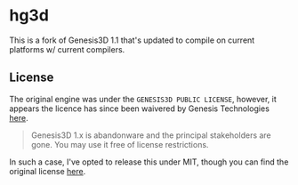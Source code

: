 # hg3d

This is a fork of Genesis3D 1.1 that's updated to compile on current platforms w/ current compilers.

## License

The original engine was under the `GENESIS3D PUBLIC LICENSE`, however, it appears the licence has since been waivered by Genesis Technologies [here](https://www.genesis3d.com/licensing.html).

> Genesis3D 1.x is abandonware and the principal stakeholders are gone. You may use it free of license restrictions.

In such a case, I've opted to release this under MIT, though you can find the original license [here](license.old).
